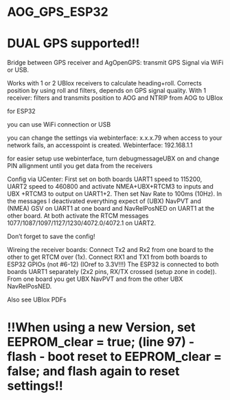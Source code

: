 # AOG_GPS_ESP32
# DUAL GPS supported!!
Bridge between GPS receiver and AgOpenGPS: transmit GPS Signal via WiFi or USB.

Works with 1 or 2 UBlox receivers to calculate heading+roll. Corrects position by using roll and filters, depends on GPS signal quality.
With 1 receiver: filters and transmits position to AOG and NTRIP from AOG to UBlox

for ESP32

you can use WiFi connection or USB

you can change the settings via webinterface: x.x.x.79
when access to your network fails, an accesspoint is created. Webinterface: 192.168.1.1

for easier setup use webinterface, turn debugmessageUBX on and change PIN allignment until you get data from the receivers


Config via UCenter:
First set on both boards UART1 speed to 115200, UART2 speed to 460800 and activate NMEA+UBX+RTCM3 to inputs and UBX +RTCM3 to output on UART1+2. Then set Nav Rate to 100ms (10Hz).
In the messages I deactivated everything expect of (UBX) NavPVT and (NMEA) GSV on UART1 at one board and NavRelPosNED on UART1 at the other board. At both activate the RTCM messages 1077/1087/1097/1127/1230/4072.0/4072.1 on UART2.

Don’t forget to save the config!

Wireing the receiver boards:
Connect Tx2 and Rx2 from one board to the other to get RTCM over (1x).
Connect RX1 and TX1 from both boards to ESP32 GPIOs (not #6-12) (IOref to 3.3V!!!)
The ESP32 is connected to both boards UART1 separately (2x2 pins, RX/TX crossed (setup zone in code)). From one board you get UBX NavPVT and from the other UBX NavRelPosNED.

Also see UBlox PDFs

# !!When using a new Version, set EEPROM_clear = true; (line 97) - flash - boot reset to EEPROM_clear = false; and flash again to reset settings!!
